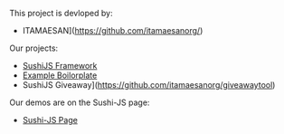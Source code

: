 This project is devloped by:
- ITAMAESAN](https://github.com/itamaesanorg/)

Our projects:

- [SushiJS Framework](https://github.com/itamaesanorg/SushiJS)
- [Example Boilorplate](https://github.com/sushi-js/SushiJS-Example-01)
- SushiJS Giveaway](https://github.com/itamaesanorg/giveawaytool)

Our demos are on the Sushi-JS page:

- [Sushi-JS Page](https://github.com/sushi-js)
